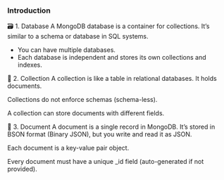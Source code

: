 ### Introduction
🗃️ 1. Database
A MongoDB database is a container for collections. It’s similar to a schema or database in SQL systems.<br/>
- You can have multiple databases.
- Each database is independent and stores its own collections and indexes.

📂 2. Collection
A collection is like a table in relational databases. It holds documents.

Collections do not enforce schemas (schema-less).

A collection can store documents with different fields.

📄 3. Document
A document is a single record in MongoDB. It’s stored in BSON format (Binary JSON), but you write and read it as JSON.

Each document is a key-value pair object.

Every document must have a unique _id field (auto-generated if not provided).
